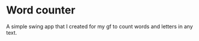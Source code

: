 # Word counter

A  simple swing app that I created for my gf to count words and letters in any text.